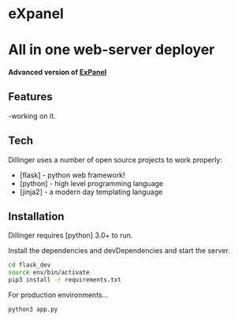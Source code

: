 # eXpanel
# All in one web-server deployer

#### Advanced version of [ExPanel](https://github.com/clickTwice26/ExPanel)

## Features
-working on it.

## Tech

Dillinger uses a number of open source projects to work properly:

- [flask] - python web framework!
- [python] - high level programming language
- [jinja2] - a modern day templating language


## Installation

Dillinger requires [python] 3.0+ to run.

Install the dependencies and devDependencies and start the server.

```sh
cd flask_dev
source env/bin/activate
pip3 install -r requirements.txt
```

For production environments...

```sh
python3 app.py
```

